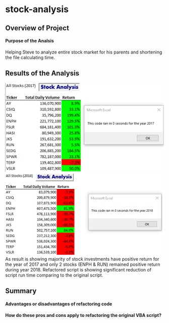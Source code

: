 # stock-analysis

## Overview of Project

#### Purpose of the Analsis
Helping Steve to analyze entire stock market for his parents and shortening the file calculating time.

## Results of the Analysis
![Stock Analysis 2017](https://github.com/emmagao1/stock-analysis/blob/master/Stock%20Analysis%202017.png)
![Stock Analysis 2018](https://github.com/emmagao1/stock-analysis/blob/master/Stock%20Analysis%202018.png)
As result is showing majority of stock investments have positive return for the year of 2017 and only 2 stocks (ENPH & RUN) remained positive return during year 2018. Refactored script is showing significant reduction of script run time comparing to the original script.

## Summary

#### Advantages or disadvantages of refactoring code
#### How do these pros and cons apply to refactoring the original VBA script?
